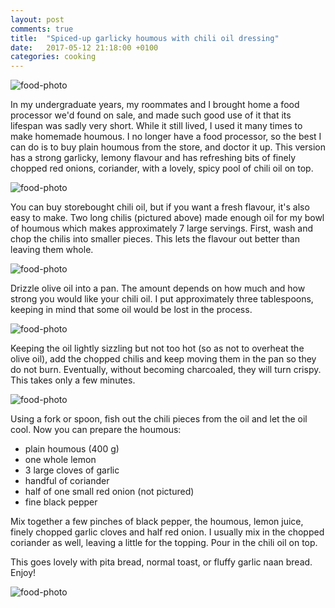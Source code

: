 ```yaml
---
layout: post
comments: true
title:  "Spiced-up garlicky houmous with chili oil dressing"
date:   2017-05-12 21:18:00 +0100
categories: cooking
---
```



![food-photo]({{site.baseurl}}/assets/post-images/c2017-05-12-a.jpg "Houmous")

<!--excerpt-->

In my undergraduate years, my roommates and I brought home a food processor we'd found on sale, and made such good use of it that its lifespan was sadly very short. While it still lived, I used it many times to make homemade houmous. I no longer have a food processor, so the best I can do is to buy plain houmous from the store, and doctor it up. This version has a strong garlicky, lemony flavour and has refreshing bits of finely chopped red onions, coriander, with a lovely, spicy pool of chili oil on top.

![food-photo]({{site.baseurl}}/assets/post-images/c2017-05-12-b.jpg "Ingredients")

You can buy storebought chili oil, but if you want a fresh flavour, it's also easy to make. Two long chilis (pictured above) made enough oil for my bowl of houmous which makes approximately 7 large servings. First, wash and chop the chilis into smaller pieces. This lets the flavour out better than leaving them whole.

![food-photo]({{site.baseurl}}/assets/post-images/c2017-05-12-c.jpg "Chilis")

Drizzle olive oil into a pan. The amount depends on how much and how strong you would like your chili oil. I put approximately three tablespoons, keeping in mind that some oil would be lost in the process.

![food-photo]({{site.baseurl}}/assets/post-images/c2017-05-12-d.jpg "Chilis")

Keeping the oil lightly sizzling but not too hot (so as not to overheat the olive oil), add the chopped chilis and keep moving them in the pan so they do not burn. Eventually, without becoming charcoaled, they will turn crispy. This takes only a few minutes.

![food-photo]({{site.baseurl}}/assets/post-images/c2017-05-12-e.jpg "Chilis")

Using a fork or spoon, fish out the chili pieces from the oil and let the oil cool. Now you can prepare the houmous:

* plain houmous (400 g)
* one whole lemon
* 3 large cloves of garlic
* handful of coriander
* half of one small red onion (not pictured)
* fine black pepper

Mix together a few pinches of black pepper, the houmous, lemon juice, finely chopped garlic cloves and half red onion. I usually mix in the chopped coriander as well, leaving a little for the topping. Pour in the chili oil on top.

This goes lovely with pita bread, normal toast, or fluffy garlic naan bread. Enjoy!

![food-photo]({{site.baseurl}}/assets/post-images/c2017-05-12-f.jpg "Naan bread")